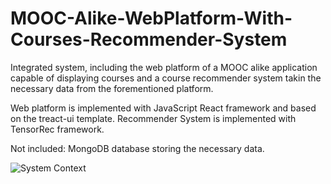 # MOOC-Alike-WebPlatform-With-Courses-Recommender-System
Integrated system, including the web platform of a MOOC alike application capable of displaying courses and
a course recommender system takin the necessary data from the forementioned platform.

Web platform is implemented with JavaScript React framework and based on the treact-ui template.
Recommender System is implemented with TensorRec framework.

Not included: MongoDB database storing the necessary data.

![System Context](https://postimg.cc/pyww4VV7)
